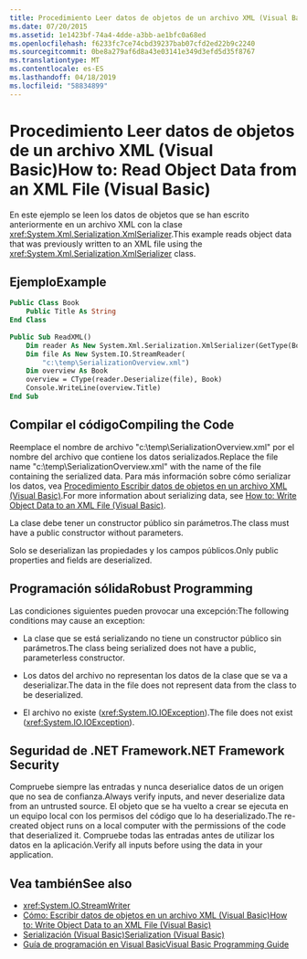 ```yaml
---
title: Procedimiento Leer datos de objetos de un archivo XML (Visual Basic)
ms.date: 07/20/2015
ms.assetid: 1e1423bf-74a4-4dde-a3bb-ae1bfc0a68ed
ms.openlocfilehash: f6233fc7ce74cbd39237bab07cfd2ed22b9c2240
ms.sourcegitcommit: 0be8a279af6d8a43e03141e349d3efd5d35f8767
ms.translationtype: MT
ms.contentlocale: es-ES
ms.lasthandoff: 04/18/2019
ms.locfileid: "58834899"
---
```

# <a name="how-to-read-object-data-from-an-xml-file-visual-basic"></a><span data-ttu-id="07927-102">Procedimiento Leer datos de objetos de un archivo XML (Visual Basic)</span><span class="sxs-lookup"><span data-stu-id="07927-102">How to: Read Object Data from an XML File (Visual Basic)</span></span>
<span data-ttu-id="07927-103">En este ejemplo se leen los datos de objetos que se han escrito anteriormente en un archivo XML con la clase <xref:System.Xml.Serialization.XmlSerializer>.</span><span class="sxs-lookup"><span data-stu-id="07927-103">This example reads object data that was previously written to an XML file using the <xref:System.Xml.Serialization.XmlSerializer> class.</span></span>  
  
## <a name="example"></a><span data-ttu-id="07927-104">Ejemplo</span><span class="sxs-lookup"><span data-stu-id="07927-104">Example</span></span>  
  
```vb  
Public Class Book  
    Public Title As String  
End Class  
  
Public Sub ReadXML()  
    Dim reader As New System.Xml.Serialization.XmlSerializer(GetType(Book))  
    Dim file As New System.IO.StreamReader(  
        "c:\temp\SerializationOverview.xml")  
    Dim overview As Book  
    overview = CType(reader.Deserialize(file), Book)  
    Console.WriteLine(overview.Title)  
End Sub  
```  
  
## <a name="compiling-the-code"></a><span data-ttu-id="07927-105">Compilar el código</span><span class="sxs-lookup"><span data-stu-id="07927-105">Compiling the Code</span></span>  
 <span data-ttu-id="07927-106">Reemplace el nombre de archivo "c:\temp\SerializationOverview.xml" por el nombre del archivo que contiene los datos serializados.</span><span class="sxs-lookup"><span data-stu-id="07927-106">Replace the file name "c:\temp\SerializationOverview.xml" with the name of the file containing the serialized data.</span></span> <span data-ttu-id="07927-107">Para más información sobre cómo serializar los datos, vea [Procedimiento Escribir datos de objetos en un archivo XML (Visual Basic)](../../../../visual-basic/programming-guide/concepts/serialization/how-to-write-object-data-to-an-xml-file.md).</span><span class="sxs-lookup"><span data-stu-id="07927-107">For more information about serializing data, see [How to: Write Object Data to an XML File (Visual Basic)](../../../../visual-basic/programming-guide/concepts/serialization/how-to-write-object-data-to-an-xml-file.md).</span></span>  
  
 <span data-ttu-id="07927-108">La clase debe tener un constructor público sin parámetros.</span><span class="sxs-lookup"><span data-stu-id="07927-108">The class must have a public constructor without parameters.</span></span>  
  
 <span data-ttu-id="07927-109">Solo se deserializan las propiedades y los campos públicos.</span><span class="sxs-lookup"><span data-stu-id="07927-109">Only public properties and fields are deserialized.</span></span>  
  
## <a name="robust-programming"></a><span data-ttu-id="07927-110">Programación sólida</span><span class="sxs-lookup"><span data-stu-id="07927-110">Robust Programming</span></span>  
 <span data-ttu-id="07927-111">Las condiciones siguientes pueden provocar una excepción:</span><span class="sxs-lookup"><span data-stu-id="07927-111">The following conditions may cause an exception:</span></span>  
  
-   <span data-ttu-id="07927-112">La clase que se está serializando no tiene un constructor público sin parámetros.</span><span class="sxs-lookup"><span data-stu-id="07927-112">The class being serialized does not have a public, parameterless constructor.</span></span>  
  
-   <span data-ttu-id="07927-113">Los datos del archivo no representan los datos de la clase que se va a deserializar.</span><span class="sxs-lookup"><span data-stu-id="07927-113">The data in the file does not represent data from the class to be deserialized.</span></span>  
  
-   <span data-ttu-id="07927-114">El archivo no existe (<xref:System.IO.IOException>).</span><span class="sxs-lookup"><span data-stu-id="07927-114">The file does not exist (<xref:System.IO.IOException>).</span></span>  
  
## <a name="net-framework-security"></a><span data-ttu-id="07927-115">Seguridad de .NET Framework</span><span class="sxs-lookup"><span data-stu-id="07927-115">.NET Framework Security</span></span>  
 <span data-ttu-id="07927-116">Compruebe siempre las entradas y nunca deserialice datos de un origen que no sea de confianza.</span><span class="sxs-lookup"><span data-stu-id="07927-116">Always verify inputs, and never deserialize data from an untrusted source.</span></span> <span data-ttu-id="07927-117">El objeto que se ha vuelto a crear se ejecuta en un equipo local con los permisos del código que lo ha deserializado.</span><span class="sxs-lookup"><span data-stu-id="07927-117">The re-created object runs on a local computer with the permissions of the code that deserialized it.</span></span> <span data-ttu-id="07927-118">Compruebe todas las entradas antes de utilizar los datos en la aplicación.</span><span class="sxs-lookup"><span data-stu-id="07927-118">Verify all inputs before using the data in your application.</span></span>  
  
## <a name="see-also"></a><span data-ttu-id="07927-119">Vea también</span><span class="sxs-lookup"><span data-stu-id="07927-119">See also</span></span>

- <xref:System.IO.StreamWriter>
- [<span data-ttu-id="07927-120">Cómo: Escribir datos de objetos en un archivo XML (Visual Basic)</span><span class="sxs-lookup"><span data-stu-id="07927-120">How to: Write Object Data to an XML File (Visual Basic)</span></span>](../../../../visual-basic/programming-guide/concepts/serialization/how-to-write-object-data-to-an-xml-file.md)
- [<span data-ttu-id="07927-121">Serialización (Visual Basic)</span><span class="sxs-lookup"><span data-stu-id="07927-121">Serialization (Visual Basic)</span></span>](../../../../visual-basic/programming-guide/concepts/serialization/index.md)
- [<span data-ttu-id="07927-122">Guía de programación en Visual Basic</span><span class="sxs-lookup"><span data-stu-id="07927-122">Visual Basic Programming Guide</span></span>](../../../../visual-basic/programming-guide/index.md)
